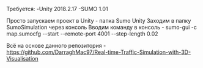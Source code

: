 Требуется:
-Unity 2018.2.17
-SUMO 1.01

Просто запускаем проект в Unity - папка Sumo Unity
Заходим в папку SumoSimulation через консоль
Вводим команду в консоль - sumo-gui -c map.sumocfg --start --remote-port 4001 --step-length 0.02

Всё на основе данного репозитория - https://github.com/DarraghMac97/Real-time-Traffic-Simulation-with-3D-Visualisation